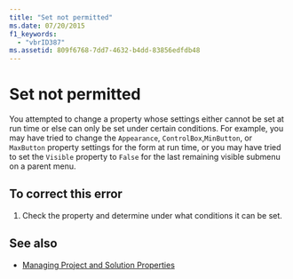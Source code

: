 ```yaml
---
title: "Set not permitted"
ms.date: 07/20/2015
f1_keywords: 
  - "vbrID387"
ms.assetid: 809f6768-7dd7-4632-b4dd-83856edfdb48
---
```

# Set not permitted
You attempted to change a property whose settings either cannot be set at run time or else can only be set under certain conditions. For example, you may have tried to change the `Appearance`, `ControlBox`,`MinButton`, or `MaxButton` property settings for the form at run time, or you may have tried to set the `Visible` property to `False` for the last remaining visible submenu on a parent menu.  
  
## To correct this error  
  
1. Check the property and determine under what conditions it can be set.  
  
## See also

- [Managing Project and Solution Properties](/visualstudio/ide/managing-project-and-solution-properties)
